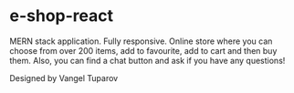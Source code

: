 # e-shop-react
MERN stack application. Fully responsive. Оnline store where you can choose from over 200 items, add to favourite, add to cart and then buy them. Also, you can find a chat button and ask if you have any questions!

Designed by Vangel Tuparov
